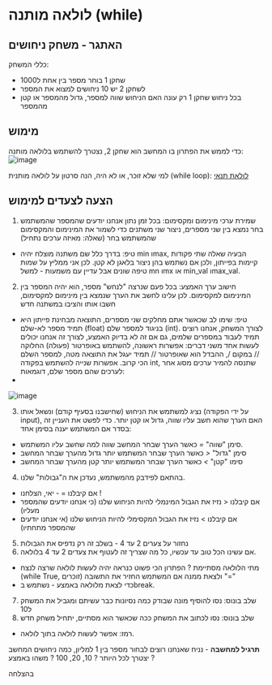 # לולאה מותנה (while)

## האתגר - משחק ניחושים

כללי המשחק:
- שחקן 1 בוחר מספר בין אחת ל1000
- לשחקן 2 יש 10 ניחושים למצוא את המספר
- בכל ניחוש שחקן 1 רק עונה האם הניחוש שווה למספר, גדול מהמספר או קטן מהמספר


## מימוש 
כדי לממש את הפתרון בו המחשב הוא שחקן 2, נצטרך להשתמש בלולאה מותנה:
![image](https://github.com/weiss-gal/data_science_project/assets/8408299/04994c45-da7f-4773-b780-dbff8b5b843a)

למי שלא זוכר, או לא היה, הנה סרטון על לולאה מותנית (while loop): 
[לולאת תנאי](https://www.youtube.com/watch?v=dIabSSSo6FQ&list=PLi5wNsn0QX4hAgdAqawlYt5_v_CoX6Q1n&index=23)

## הצעה לצעדים למימוש
1. שמירת ערכי מינימום ומקסימום: בכל זמן נתון אנחנו יודעים שהמספר שהמשתמש בחר נמצא בין שני מספרים, ניצור שני משתנים כדי לשמור את המינימום והמקסימום שהמשתמש בחר (שאלה: מאיזה ערכים נתחיל)
  - טיפ: בדרך כלל שם משתנה מוצלח יהיה min וmax, הבעיה שאלה שתי פקודות קיימות בפייתון, ולכן אם נשתמש בהן ניצור בלאגן לא קטן. לכן אני ממליץ על שמות טיפה שונים אבל עדיין עם משמעות - למשל mn וmx או min_val וmax_val.
2. חישוב ערך האמצע: בכל פעם שנרצה "לנחש" מספר, הוא יהיה המספר בין המינימום למקסימום. לכן עלינו לחשב את הערך שנמצא בין מינימום למקסימום, חשבו אותו והציבו במשתנה חדש
  - טיפ: שימו לב שכאשר אתם מחלקים שני מספרים, התוצאה מבחינת פייתון היא תמיד מספר לא-שלם (float) בניגוד למספר שלם (int). לצורך המשחק, אנחנו רוצים תמיד לעבוד במספרים שלמים, גם אם זה לא בדיוק האמצע, לצורך זה אנחנו יכולים לעשות אחד משני דברים: אפשרות ראשונה, להשתמש באופרטור (פעולה) החלוקה // במקום /, ההבדל הוא שאופרטור // תמיד יעגל את התוצאה מטה, למספר השלם הכי קרוב. אפשרות שנייה להשתמש בפקודה int, שתנסה להמיר ערכים מסוג אחר לערכים שהם מספר שלם, דוגמאות:
  - 
![image](https://github.com/weiss-gal/data_science_project/assets/8408299/b04438fb-28fc-4dcf-8933-3d15ec9e8a20)

3. נציג למשתמש את הניחוש (שחישבנו בסעיף קודם) ונשאל אותו (על ידי הפקודה input), האם הערך שהוא חשב עליו שווה, גדול או קטן יותר. כדי לפשט את העניין זה בסדר אם המשתמש יענה בסימן אחד:
  - סימן "שווה" *=* כאשר הערך שבחר המחשב שווה למה שחשב עליו המשתמש.
  - סימן "גדול" *<* כאשר הערך שבחר המשתמש יותר גדול מהערך שבחר המחשב
  - סימו "קטן" *>* כאשר הערך שבחר המשתמש יותר קטן מהערך שבחר המחשב
4. בהתאם לפידבק מהמשתמש, נעדכן את ה"גבולות" שלנו.
  - אם קיבלנו = - יאי, הצלחנו !
  - אם קיבלנו < נזיז את הגבול המינמלי להיות הניחוש שלנו (כי אנחנו יודעים שהמספר מעליו)
  - אם קיבלנו > נזיז את הגבול המקסימלי להיות הניחוש שלנו (אי אנחנו יודעים שהמספר מתחתיו)
5. נחזור על צערים 2 עד 4 - בשלב זה רק נדפיס את הגבולות
6. אם עשינו הכל טוב עד עכשיו, כל מה שצריך זה לעטוף את צעדים 2 עד 4 בלולאה.
  - מתי הלולאה מסתיימת ? הפתרון הכי פשוט כנראה יהיה לעשות לולאה שרצה לנצח (while True, זוכרים) ולצאת ממנה אם המשתמש החזיר את התשובה "="
  - כדי לצאת מלולאה באמצע - נשתמש בbreak.
7. שלב בונוס: נסו להוסיף מונה שבודק כמה נסיונות כבר עשיתם ומגביל את המשחק ל10
8. שלב בונוס: נסו לכתוב את המשחק ככה שכאשר הוא מסתיים, יתחיל משחק חדש
  - רמז: אפשר לעשות לולאה בתוך לולאה. 

**תרגיל למחשבה** - נניח שאנחנו רוצים לבחור מספר בין 1 למליון, כמה ניחושים המחשב יצטרך לכל היותר ? 10, 20, 100 ? משהו באמצע ? 

בהצלחה
